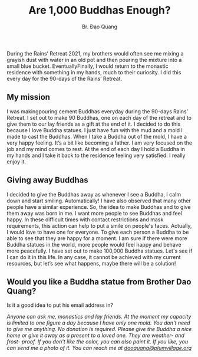 ﻿---
title: Are 1,000 Buddhas Enough? 
author: Br. Đạo Quang 
---

During the Rains’ Retreat 2021, my brothers would often see me mixing a grayish dust with water in an old pot and then pouring the mixture into a small blue bucket. EventuallyFinally, I would return to the monastic residence with something in my hands, much to their curiosity. I did this every day for the 90-days of the Rains’ Retreat. 

## My mission 

I was makingpouring cement Buddhas everyday during the 90-days Rains’ Retreat. I set out to make 90 Buddhas, one on each day of the retreat and to give them to our lay friends as a gift at the end of it. I decided to do this because I love Buddha statues. I just have fun with the mud and a mold I made to cast the Buddhas. When I take a Buddha out of the mold, I have a very happy feeling. It’s a bit like becoming a father. I am very focused on the job and my mind comes to rest. At the end of each day I hold a Buddha in my hands and I take it back to the residence feeling very satisfied. I really enjoy it. 

## Giving away Buddhas 

I decided to give the Buddhas away as whenever I see a Buddha, I calm down and start smiling. Automatically! I have also observed that many other people have a similar experience. So, the idea to make Buddhas and to give them away was born in me. I want more people to see Buddhas and feel happy. In these difficult times with contact restrictions and mask requirements, this action can help to put a smile on people's faces. Actually, I would love to have one for everyone. To give each person a Buddha to be able to see that they are happy for a moment. I am sure if there were more Buddha statues in the world, more people would feel happy and behave more peacefully. I have set out to make 100,000 Buddha statues. Let's see if I can do it in this life. In any case, it cannot be achieved with my current resources, but let’s see what happens, maybe there will be a solution!

## Would you like a Buddha statue from Brother Dao Quang?

Is it a good idea to put his email address in?

*Anyone can ask me, monastics and lay friends. At the moment my capacity is limited to one figure a day because I have only one mold. You don't need to give me anything. No donation is required. Please give the Buddha a nice home or give it away as a present to a loved one. They are weather- and frost- proof. If you don't like the color, you can also paint it. If you like, you can send me a photo of it. You can reach me at daoquang@plumvillage.org*
